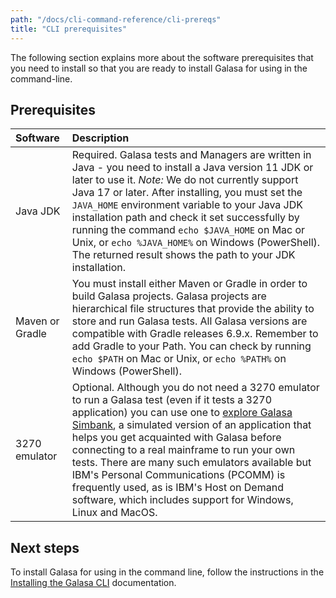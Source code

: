 ```yaml
---
path: "/docs/cli-command-reference/cli-prereqs"
title: "CLI prerequisites"
---
```



The following section explains more about the software prerequisites that you need to install so that you are ready to install Galasa for using in the command-line.


## Prerequisites

| Software |  Description  |
| :---- | :-------- | 
| Java JDK  | Required. Galasa tests and Managers are written in Java - you need to install a Java version 11 JDK or later to use it. _Note:_ We do not currently support Java 17 or later. After installing, you must set the `JAVA_HOME` environment variable to your Java JDK installation path and check it set successfully by running the command `echo $JAVA_HOME` on Mac or Unix, or `echo %JAVA_HOME%` on Windows (PowerShell). The returned result shows the path to your JDK installation.|
| Maven or Gradle  | You must install either Maven or Gradle in order to build Galasa projects. Galasa projects are hierarchical file structures that provide the ability to store and run Galasa tests. All Galasa versions are compatible with Gradle releases 6.9.x. Remember to add Gradle to your Path. You can check by running `echo $PATH` on Mac or Unix, or `echo %PATH%` on Windows (PowerShell). |
| 3270 emulator | Optional. Although you do not need a 3270 emulator to run a Galasa test (even if it tests a 3270 application) you can use one to [explore Galasa Simbank](../cli-command-reference/simbank-cli), a simulated version of an application that helps you get acquainted with Galasa before connecting to a real mainframe to run your own tests. There are many such emulators available but IBM's Personal Communications (PCOMM) is frequently used, as is IBM's Host on Demand software, which includes support for Windows, Linux and MacOS.| 


## Next steps

To install Galasa for using in the command line, follow the instructions in the [Installing the Galasa CLI](/docs/cli-command-reference/installing-cli-tool) documentation.

